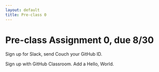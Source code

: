 ```yaml
---
layout: default
title: Pre-class 0
---
```


# Pre-class Assignment 0, due 8/30

Sign up for Slack, send Couch your GitHub ID.

Sign up with GitHub Classroom. Add a Hello, World.

